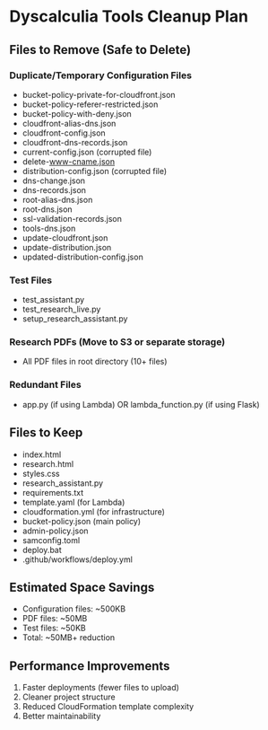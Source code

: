 # Dyscalculia Tools Cleanup Plan

## Files to Remove (Safe to Delete)

### Duplicate/Temporary Configuration Files
- bucket-policy-private-for-cloudfront.json
- bucket-policy-referer-restricted.json  
- bucket-policy-with-deny.json
- cloudfront-alias-dns.json
- cloudfront-config.json
- cloudfront-dns-records.json
- current-config.json (corrupted file)
- delete-www-cname.json
- distribution-config.json (corrupted file)
- dns-change.json
- dns-records.json
- root-alias-dns.json
- root-dns.json
- ssl-validation-records.json
- tools-dns.json
- update-cloudfront.json
- update-distribution.json
- updated-distribution-config.json

### Test Files
- test_assistant.py
- test_research_live.py
- setup_research_assistant.py

### Research PDFs (Move to S3 or separate storage)
- All PDF files in root directory (10+ files)

### Redundant Files
- app.py (if using Lambda) OR lambda_function.py (if using Flask)

## Files to Keep
- index.html
- research.html
- styles.css
- research_assistant.py
- requirements.txt
- template.yaml (for Lambda)
- cloudformation.yml (for infrastructure)
- bucket-policy.json (main policy)
- admin-policy.json
- samconfig.toml
- deploy.bat
- .github/workflows/deploy.yml

## Estimated Space Savings
- Configuration files: ~500KB
- PDF files: ~50MB
- Test files: ~50KB
- Total: ~50MB+ reduction

## Performance Improvements
1. Faster deployments (fewer files to upload)
2. Cleaner project structure
3. Reduced CloudFormation template complexity
4. Better maintainability